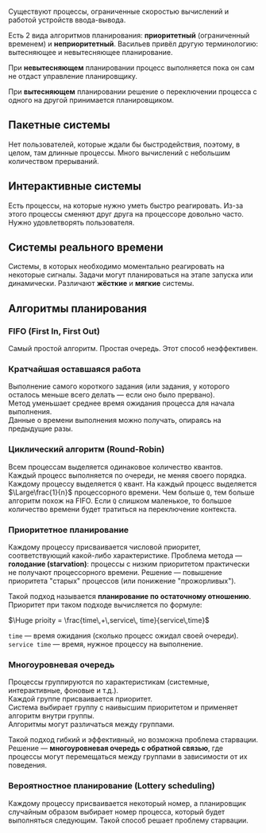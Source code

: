
Существуют процессы, ограниченные скоростью вычислений и работой устройств ввода-вывода.

Есть 2 вида алгоритмов планирования: **приоритетный** (ограниченный временем) и **неприоритетный**. Васильев привёл другую терминологию: вытесняющее и невытесняющее планирование.

При **невытесняющем** планировании процесс выполняется пока он сам не отдаст управление планировщику.

При **вытесняющем** планировании решение о переключении процесса с одного на другой принимается планировщиком.

## Пакетные системы

Нет пользователей, которые ждали бы быстродействия, поэтому, в целом, там длинные процессы. Много вычислений с небольшим количеством прерываний.

## Интерактивные системы

Есть процессы, на которые нужно уметь быстро реагировать. Из-за этого процессы сменяют друг друга на процессоре довольно часто. Нужно удовлетворять пользователя.

## Системы реального времени

Системы, в которых необходимо моментально реагировать на некоторые сигналы. Задачи могут планироваться на этапе запуска или динамически. Различают **жёсткие** и **мягкие** системы.

## Алгоритмы планирования

### FIFO (First In, First Out)

Самый простой алгоритм. Простая очередь. Этот способ неэффективен.

### Кратчайшая оставшаяся работа

Выполнение самого короткого задания (или задания, у которого осталось меньше всего делать — если оно было прервано).  
Метод уменьшает среднее время ожидания процесса для начала выполнения.  
Данные о времени выполнения можно получать, опираясь на предыдущие разы.

### Циклический алгоритм (Round-Robin)

Всем процессам выделяется одинаковое количество квантов.  
Каждый процесс выполняется по очереди, не меняя своего порядка.
Каждому процессу выделяется `Q` квант. На каждый процесс выделяется $\Large\frac{1}{n}$ процессорного времени. Чем больше `Q`, тем больше алгоритм похож на FIFO. Если `Q` слишком маленькое, то большое количество времени будет тратиться на переключение контекста.

### Приоритетное планирование

Каждому процессу присваивается числовой приоритет, соответствующий какой-либо характеристике.
Проблема метода — **голодание (starvation)**: процессы с низким приоритетом практически не получают процессорного времени.
Решение — повышение приоритета "старых" процессов (или понижение "прожорливых").

Такой подход называется **планирование по остаточному отношению**. Приоритет при таком подходе вычисляется по формуле:

$\Huge prioity = \frac{time\,+\,service\, time}{service\,time}$

`time` — время ожидания (сколько процесс ожидал своей очереди).
`service time` — время, нужное процессу на выполнение.
### Многоуровневая очередь

Процессы группируются по характеристикам (системные, интерактивные, фоновые и т.д.).  
Каждой группе присваивается приоритет.  
Система выбирает группу с наивысшим приоритетом и применяет алгоритм внутри группы.  
Алгоритмы могут различаться между группами.

Такой подход гибкий и эффективный, но возможна проблема старвации.  
Решение — **многоуровневая очередь с обратной связью**, где процессы могут перемещаться между группами в зависимости от их поведения.


### Вероятностное планирование (Lottery scheduling) 

Каждому процессу присваивается некоторый номер, а планировщик случайным образом выбирает номер процесса, который будет выполняться следующим. Такой способ решает проблему старвации.